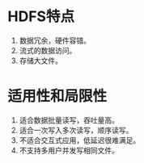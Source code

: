 # HDFS特点
1. 数据冗余，硬件容错。
2. 流式的数据访问。
3. 存储大文件。

# 适用性和局限性
1. 适合数据批量读写，吞吐量高。
2. 适合一次写入多次读写，顺序读写。
3. 不适合交互式应用，低延迟很难满足。
4. 不支持多用户并发写相同文件。
